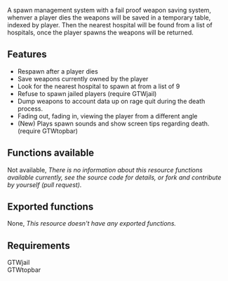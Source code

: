 A spawn management system with a fail proof weapon saving system, whenver a player dies the 
weapons will be saved in a temporary table, indexed by player. Then the nearest hospital will 
be found from a list of hospitals, once the player spawns the weapons will be returned.

## Features
* Respawn after a player dies
* Save weapons currently owned by the player
* Look for the nearest hospital to spawn at from a list of 9
* Refuse to spawn jailed players (require GTWjail)
* Dump weapons to account data up on rage quit during the death process.
* Fading out, fading in, viewing the player from a different angle
* (New) Plays spawn sounds and show screen tips regarding death. (require GTWtopbar)

## Functions available

Not available, _There is no information about this resource functions available currently, 
see the source code for details, or fork and contribute by yourself (pull request)._

## Exported functions

None, _This resource doesn't have any exported functions._

## Requirements

GTWjail<br>
GTWtopbar
